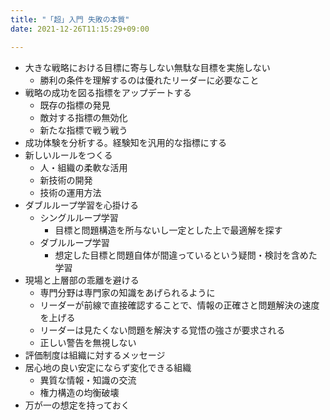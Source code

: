 ```yaml
---
title: "「超」入門 失敗の本質"
date: 2021-12-26T11:15:29+09:00

---
```


* 大きな戦略における目標に寄与しない無駄な目標を実施しない
  * 勝利の条件を理解するのは優れたリーダーに必要なこと
* 戦略の成功を図る指標をアップデートする
  * 既存の指標の発見
  * 敵対する指標の無効化
  * 新たな指標で戦う戦う
* 成功体験を分析する。経験知を汎用的な指標にする
* 新しいルールをつくる
  * 人・組織の柔軟な活用
  * 新技術の開発
  * 技術の運用方法
* ダブルループ学習を心掛ける
  * シングルループ学習
    * 目標と問題構造を所与ないし一定とした上で最適解を探す
  * ダブルループ学習
    * 想定した目標と問題自体が間違っているという疑問・検討を含めた学習
* 現場と上層部の乖離を避ける
  * 専門分野は専門家の知識をあげられるように
  * リーダーが前線で直接確認することで、情報の正確さと問題解決の速度を上げる
  * リーダーは見たくない問題を解決する覚悟の強さが要求される
  * 正しい警告を無視しない
* 評価制度は組織に対するメッセージ
* 居心地の良い安定にならず変化できる組織
  * 異質な情報・知識の交流
  * 権力構造の均衡破壊
* 万が一の想定を持っておく
